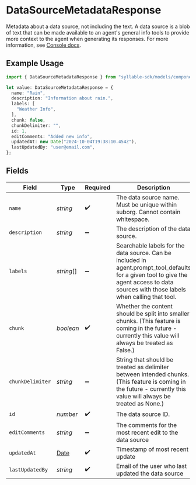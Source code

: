 # DataSourceMetadataResponse

Metadata about a data source, not including the text. A data source is a blob of text that
can be made available to an agent's general info tools to provide more context to the agent when
generating its responses. For more information, see
[Console docs](https://docs.syllable.ai/Resources/DataSources).

## Example Usage

```typescript
import { DataSourceMetadataResponse } from "syllable-sdk/models/components";

let value: DataSourceMetadataResponse = {
  name: "Rain",
  description: "Information about rain.",
  labels: [
    "Weather Info",
  ],
  chunk: false,
  chunkDelimiter: "",
  id: 1,
  editComments: "Added new info",
  updatedAt: new Date("2024-10-04T19:38:10.454Z"),
  lastUpdatedBy: "user@email.com",
};
```

## Fields

| Field                                                                                                                                                                                    | Type                                                                                                                                                                                     | Required                                                                                                                                                                                 | Description                                                                                                                                                                              | Example                                                                                                                                                                                  |
| ---------------------------------------------------------------------------------------------------------------------------------------------------------------------------------------- | ---------------------------------------------------------------------------------------------------------------------------------------------------------------------------------------- | ---------------------------------------------------------------------------------------------------------------------------------------------------------------------------------------- | ---------------------------------------------------------------------------------------------------------------------------------------------------------------------------------------- | ---------------------------------------------------------------------------------------------------------------------------------------------------------------------------------------- |
| `name`                                                                                                                                                                                   | *string*                                                                                                                                                                                 | :heavy_check_mark:                                                                                                                                                                       | The data source name. Must be unique within suborg. Cannot contain whitespace.                                                                                                           | Rain                                                                                                                                                                                     |
| `description`                                                                                                                                                                            | *string*                                                                                                                                                                                 | :heavy_minus_sign:                                                                                                                                                                       | The description of the data source.                                                                                                                                                      | Information about rain.                                                                                                                                                                  |
| `labels`                                                                                                                                                                                 | *string*[]                                                                                                                                                                               | :heavy_minus_sign:                                                                                                                                                                       | Searchable labels for the data source. Can be included in agent.prompt_tool_defaults for a given tool to give the agent access to data sources with those labels when calling that tool. | [<br/>"Weather Info"<br/>]                                                                                                                                                               |
| `chunk`                                                                                                                                                                                  | *boolean*                                                                                                                                                                                | :heavy_check_mark:                                                                                                                                                                       | Whether the content should be split into smaller chunks. (This feature is coming in the future - currently this value will always be treated as False.)                                  | false                                                                                                                                                                                    |
| `chunkDelimiter`                                                                                                                                                                         | *string*                                                                                                                                                                                 | :heavy_minus_sign:                                                                                                                                                                       | String that should be treated as delimiter between intended chunks. (This feature is coming in the future - currently this value will always be treated as None.)                        |                                                                                                                                                                                          |
| `id`                                                                                                                                                                                     | *number*                                                                                                                                                                                 | :heavy_check_mark:                                                                                                                                                                       | The data source ID.                                                                                                                                                                      | 1                                                                                                                                                                                        |
| `editComments`                                                                                                                                                                           | *string*                                                                                                                                                                                 | :heavy_minus_sign:                                                                                                                                                                       | The comments for the most recent edit to the data source                                                                                                                                 | Added new info                                                                                                                                                                           |
| `updatedAt`                                                                                                                                                                              | [Date](https://developer.mozilla.org/en-US/docs/Web/JavaScript/Reference/Global_Objects/Date)                                                                                            | :heavy_check_mark:                                                                                                                                                                       | Timestamp of most recent update                                                                                                                                                          |                                                                                                                                                                                          |
| `lastUpdatedBy`                                                                                                                                                                          | *string*                                                                                                                                                                                 | :heavy_check_mark:                                                                                                                                                                       | Email of the user who last updated the data source                                                                                                                                       | user@email.com                                                                                                                                                                           |